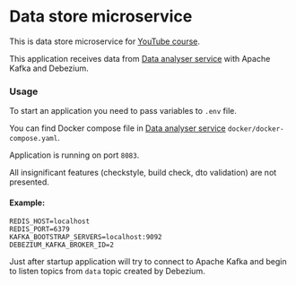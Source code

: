 # Data store microservice

This is data store microservice
for [YouTube course](https://www.youtube.com/playlist?list=PL3Ur78l82EFBhKojbSO26BVqQ7n4AthHC).

This application receives data
from [Data analyser service](https://github.com/IlyaLisov/data-analyser-microservice)
with Apache Kafka and Debezium.

### Usage

To start an application you need to pass variables to `.env` file.

You can find Docker compose file
in [Data analyser service](https://github.com/IlyaLisov/data-analyser-microservice) `docker/docker-compose.yaml`.

Application is running on port `8083`.

All insignificant features (checkstyle, build check, dto validation) are not
presented.

#### Example:

```agsl
REDIS_HOST=localhost
REDIS_PORT=6379
KAFKA_BOOTSTRAP_SERVERS=localhost:9092
DEBEZIUM_KAFKA_BROKER_ID=2
```

Just after startup application will try to connect to Apache Kafka and begin to
listen topics from `data` topic created by Debezium.
